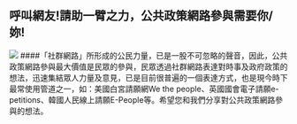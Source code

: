 ## 呼叫網友!請助一臂之力，公共政策網路參與需要你/妳!
![](212.jpg)
####「社群網路」所形成的公民力量，已是一股不可忽略的聲音，因此，公共政策網路參與最大價值是民眾的參與，民眾透過社群網路表達對時事及政府政策的想法，迅速集結眾人力量及意見，已是目前很普遍的一個表達方式，也是現今時下最常使用管道之一，如：美國白宮請願網We the people、英國國會電子請願e-petitions、韓國人民線上請願E-People等。希望您和我們分享對公共政策網路參與的想法。
